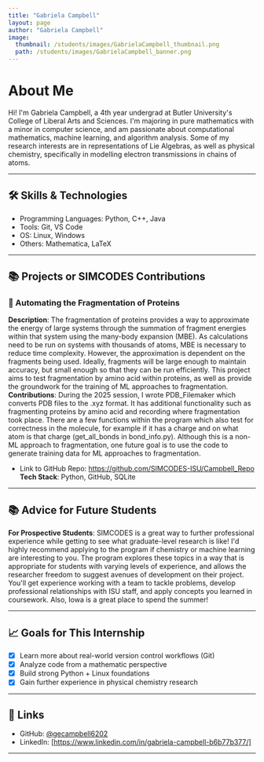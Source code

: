 ```yaml
---
title: "Gabriela Campbell"
layout: page
author: "Gabriela Campbell"
image:
  thumbnail: /students/images/GabrielaCampbell_thumbnail.png
  path: /students/images/GabrielaCampbell_banner.png
---
```


# About Me

Hi! I'm Gabriela Campbell, a 4th year undergrad at Butler University's College of Liberal Arts and Sciences. I'm majoring in pure mathematics with a minor in computer science, and am passionate about computational mathematics, machine learning, and algorithm analysis. Some of my research interests are in representations of Lie Algebras, as well as physical chemistry, specifically in modelling electron transmissions in chains of atoms.

---

## 🛠 Skills & Technologies

- Programming Languages: Python, C++, Java
- Tools: Git, VS Code
- OS: Linux, Windows
- Others: Mathematica, LaTeX

---

## 📚 Projects or SIMCODES Contributions


### 📌 Automating the Fragmentation of Proteins

**Description**:  The fragmentation of proteins provides a way to approximate the energy of large systems through the summation of fragment energies within that system using the many-body expansion (MBE). As calculations need to be run on systems with thousands of atoms, MBE is necessary to reduce time complexity. However, the approximation is dependent on the fragments being used. Ideally, fragments will be large enough to maintain accuracy, but small enough so that they can be run efficiently. This project aims to test fragmentation by amino acid within proteins, as well as provide the groundwork for the training of ML approaches to fragmentation.
**Contributions**:  During the 2025 session, I wrote PDB_Filemaker which converts PDB files to the .xyz format. It has additional functionality such as fragmenting proteins by amino acid and recording where fragmentation took place. There are a few functions within the program which also test for correctness in the molecule, for example if it has a charge and on what atom is that charge (get_all_bonds in bond_info.py). Although this is a non-ML approach to fragmentation, one future goal is to use the code to generate training data for ML approaches to fragmentation. 
- Link to GitHub Repo: https://github.com/SIMCODES-ISU/Campbell_Repo
**Tech Stack**: Python, GitHub, SQLite
---

## 📚 Advice for Future Students
**For Prospective Students**: SIMCODES is a great way to further professional experience while getting to see what graduate-level research is like! I'd highly recommend applying to the program if chemistry or machine learning are interesting to you. The program explores these topics in a way that is appropriate for students with varying levels of experience, and allows the researcher freedom to suggest avenues of development on their project. You'll get experience working with a team to tackle problems, develop professional relationships with ISU staff, and apply concepts you learned in coursework. Also, Iowa is a great place to spend the summer!

---

## 📈 Goals for This Internship

- [x] Learn more about real-world version control workflows (Git)
- [x] Analyze code from a mathematic perspective
- [x] Build strong Python + Linux foundations
- [x] Gain further experience in physical chemistry research

---

## 🔗 Links

- GitHub: [@gecampbell6202](https://github.com/gecampbell6202)
- LinkedIn: [https://www.linkedin.com/in/gabriela-campbell-b6b77b377/]


---
